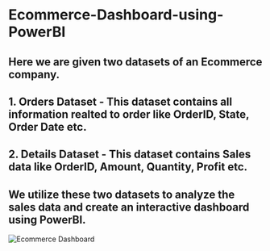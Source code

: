 # Ecommerce-Dashboard-using-PowerBI

## Here we are given two datasets of an Ecommerce company.

## 1. Orders Dataset - This dataset contains all information realted to order like OrderID, State, Order Date etc.
## 2. Details Dataset - This dataset contains Sales data like OrderID, Amount, Quantity, Profit etc.

## We utilize these two datasets to analyze the sales data and create an interactive dashboard using PowerBI.

![Ecommerce Dashboard ](https://github.com/rishikeshm123/Ecommerce-Dashboard-using-PowerBI/assets/105847924/5bd57ac3-5244-4b15-8c09-a9266c51241f)
